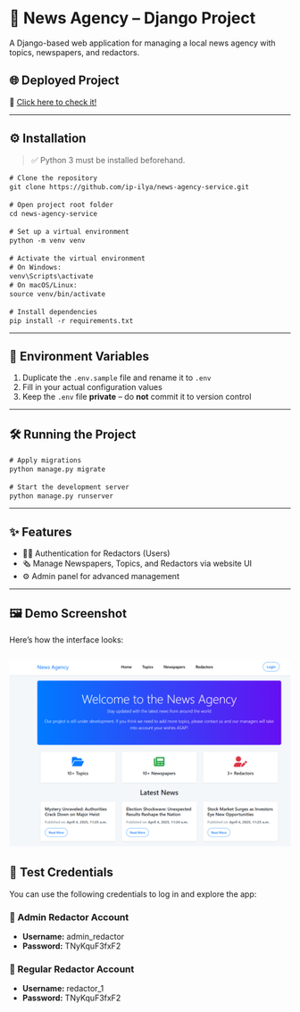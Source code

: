 # 📰 News Agency – Django Project

A Django-based web application for managing a local news agency with topics, newspapers, and redactors.

## 🌐 Deployed Project

🔗 [Click here to check it!](https://news-agency-service.onrender.com/)

---

## ⚙️ Installation

> ✅ Python 3 must be installed beforehand.

```
# Clone the repository
git clone https://github.com/ip-ilya/news-agency-service.git

# Open project root folder
cd news-agency-service

# Set up a virtual environment
python -m venv venv

# Activate the virtual environment
# On Windows:
venv\Scripts\activate
# On macOS/Linux:
source venv/bin/activate

# Install dependencies
pip install -r requirements.txt
```

---

## 🔐 Environment Variables

1. Duplicate the `.env.sample` file and rename it to `.env`
2. Fill in your actual configuration values
3. Keep the `.env` file **private** – do **not** commit it to version control

---

## 🛠 Running the Project

```
# Apply migrations
python manage.py migrate

# Start the development server
python manage.py runserver
```

---

## ✨ Features

- 🧑‍💼 Authentication for Redactors (Users)
- 🗞 Manage Newspapers, Topics, and Redactors via website UI
- ⚙️ Admin panel for advanced management

---

## 🖼️ Demo Screenshot

Here’s how the interface looks:

![Website interface](demo.png)
---

## 👤 Test Credentials

You can use the following credentials to log in and explore the app:

### 🔑 Admin Redactor Account
- **Username:** admin_redactor
- **Password:** TNyKquF3fxF2

### 👥 Regular Redactor Account
- **Username:** redactor_1
- **Password:** TNyKquF3fxF2